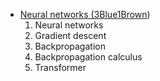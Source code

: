
- [Neural networks (3Blue1Brown](https://youtube.com/playlist?list=PLZHQObOWTQDNU6R1_67000Dx_ZCJB-3pi&si=xUed360kEonAOKf3))
	1. Neural networks
	2. Gradient descent
	3. Backpropagation
	4. Backpropagation calculus
	5. Transformer